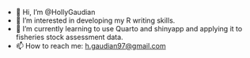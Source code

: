 - 👋 Hi, I’m @HollyGaudian
- 👀 I’m interested in developing my R writing skills. 
- 🌱 I’m currently learning to use Quarto and shinyapp and applying it to fisheries stock assessment data. 
- 📫 How to reach me: h.gaudian97@gmail.com

<!---
HollyGaudian/HollyGaudian is a ✨ special ✨ repository because its `README.md` (this file) appears on your GitHub profile.
You can click the Preview link to take a look at your changes.
--->
